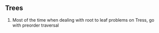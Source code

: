 ## Trees
1. Most of the time when dealing with root to leaf problems on Tress, go with preorder traversal
